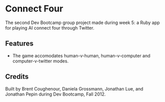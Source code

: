 # Connect Four

The second Dev Bootcamp group project made during week 5: a Ruby app for playing AI connect four through Twitter.

## Features

* The game accomodates human-v-human, human-v-computer and computer-v-twitter modes.

## Credits

Built by Brent Coughenour, Daniela Grossmann, Jonathan Lue, and Jonathan Pepin during Dev Bootcamp, Fall 2012.